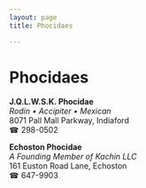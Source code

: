 ```yaml
---
layout: page 
title: Phocidaes

---
```



# Phocidaes


 **J.Q.L.W.S.K. Phocidae**  
_Rodin • Accipiter • Mexican_  
8071 Pall Mall Parkway, Indiaford  
☎ 298-0502

**Echoston Phocidae**  
_A Founding Member of Kachin LLC_  
161 Euston Road Lane, Echoston  
☎ 647-9903

